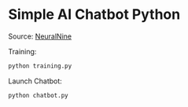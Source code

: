 # Simple AI Chatbot Python

Source: [NeuralNine](https://www.youtube.com/watch?v=1lwddP0KUEg)

Training:
```python
python training.py
```

Launch Chatbot:
```python
python chatbot.py
```
